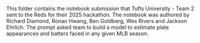 This folder contains the notebook submission that Tufts University - Team 2 sent to the Reds for their 2025 hackathon. The notebook was authored by Richard Diamond, Ronan Hwang, Ben Goldberg, Wes Rivers and Jackson Ehrlich. The prompt asked team to build a model to estimate plate appearances and batters faced in any given MLB season.
